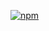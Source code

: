 [![npm](http://ej2.syncfusion.com/github-badges?package=@syncfusion/ej2-vue-pdfviewer)](https://www.npmjs.com/package/@syncfusion/ej2-vue-pdfviewer)

